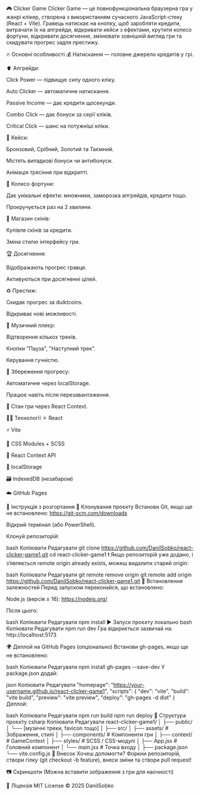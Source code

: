 🎮 Clicker Game
Clicker Game — це повнофункціональна браузерна гра у жанрі клікер, створена з використанням сучасного JavaScript-стеку (React + Vite). Гравець натискає на кнопку, щоб заробляти кредити, витрачати їх на апгрейди, відкривати кейси з ефектами, крутити колесо фортуни, відкривати досягнення, змінювати зовнішній вигляд гри та скидувати прогрес задля престижу.

🔥 Основні особливості
💰 Натискання — головне джерело кредитів у грі.

⬆️ Апгрейди:

Click Power — підвищує силу одного кліку.

Auto Clicker — автоматичне натискання.

Passive Income — дає кредити щосекунди.

Combo Click — дає бонуси за серії кліків.

Critical Click — шанс на потужніші кліки.

🎁 Кейси:

Бронзовий, Срібний, Золотий та Таємний.

Містять випадкові бонуси чи антибонуси.

Анімація трясіння при відкритті.

🎡 Колесо фортуни:

Дає унікальні ефекти: множники, заморозка апгрейдів, кредити тощо.

Прокручується раз на 2 хвилини.

🧥 Магазин скінів:

Купівля скінів за кредити.

Зміна стилю інтерфейсу гри.

🏆 Досягнення:

Відображають прогрес гравця.

Активуються при досягненні цілей.

♻️ Престиж:

Скидає прогрес за duiktcoins.

Відкриває нові можливості.

🎵 Музичний плеєр:

Відтворення кількох треків.

Кнопки "Пауза", "Наступний трек".

Керування гучністю.

💾 Збереження прогресу:

Автоматичне через localStorage.

Працює навіть після перезавантаження.

🧠 Стан гри через React Context.

🧑‍💻 Технології
⚛️ React

⚡ Vite

🎨 CSS Modules + SCSS

🧠 React Context API

💾 localStorage

🗃️ IndexedDB (незабаром)

☁️ GitHub Pages

🚀 Інструкція з розгортання
🔁 Клонування проєкту
Встанови Git, якщо ще не встановлено: https://git-scm.com/downloads

Відкрий термінал (або PowerShell).

Клонуй репозиторій:

bash
Копіювати
Редагувати
git clone https://github.com/DanilSobko/react-clicker-game1.git
cd react-clicker-game1
❗ Якщо репозиторій уже додано, і з’являється remote origin already exists, можеш видалити старий origin:

bash
Копіювати
Редагувати
git remote remove origin
git remote add origin https://github.com/DanilSobko/react-clicker-game1.git
🧩 Встановлення залежностей
Перед запуском переконайся, що встановлено:

Node.js (версія ≥ 16): https://nodejs.org/

Після цього:

bash
Копіювати
Редагувати
npm install
▶️ Запуск проєкту локально
bash
Копіювати
Редагувати
npm run dev
Гра відкриється зазвичай на: http://localhost:5173

🌍 Деплой на GitHub Pages (опціонально)
Встанови gh-pages, якщо ще не встановлено:

bash
Копіювати
Редагувати
npm install gh-pages --save-dev
У package.json додай:

json
Копіювати
Редагувати
"homepage": "https://your-username.github.io/react-clicker-game1",
"scripts": {
  "dev": "vite",
  "build": "vite build",
  "preview": "vite preview",
  "deploy": "gh-pages -d dist"
}
Деплой:

bash
Копіювати
Редагувати
npm run build
npm run deploy
📁 Структура проєкту
csharp
Копіювати
Редагувати
react-clicker-game1/
│
├── public/
│   └── [музичні треки, favicon тощо]
│
├── src/
│   ├── assets/        # Зображення, стилі
│   ├── components/    # Компоненти гри
│   ├── context/       # GameContext
│   ├── styles/        # SCSS / CSS-модулі
│   ├── App.jsx        # Головний компонент
│   └── main.jsx       # Точка входу
│
├── package.json
└── vite.config.js
🤝 Внесок
Хочеш допомогти? Форкни репозиторій, створи гілку (git checkout -b feature), внеси зміни та створи pull request!

📷 Скриншоти
(Можна вставити зображення з гри для наочності)

📜 Ліцензія
MIT License © 2025 DanilSobko
